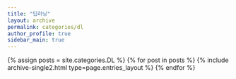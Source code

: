 ```yaml
---
title: "딥러닝"
layout: archive
permalink: categories/dl
author_profile: true
sidebar_main: true
---
```



{% assign posts = site.categories.DL %}
{% for post in posts %} {% include archive-single2.html type=page.entries_layout %} {% endfor %}
